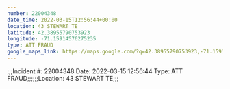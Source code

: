 ```yaml
---
number: 22004348
date_time: 2022-03-15T12:56:44+00:00
location: 43 STEWART TE
latitude: 42.38955790753923
longitude: -71.15914576275235
type: ATT FRAUD
google_maps_link: https://maps.google.com/?q=42.38955790753923,-71.15914576275235
---
```


;;;Incident #: 22004348  Date: 2022-03-15 12:56:44   Type: ATT FRAUD;;;;;;Location: 43 STEWART TE;;;
